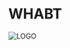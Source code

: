 # WHABT
![LOGO](https://user-images.githubusercontent.com/64045767/93098675-84f1b780-f67d-11ea-9a93-324b177dd849.png)


